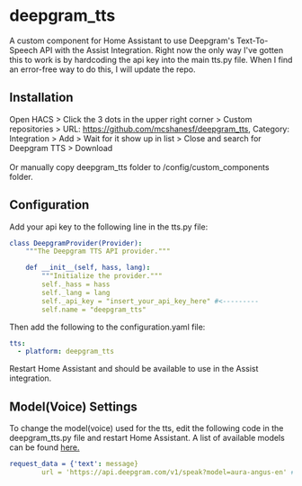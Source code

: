 # deepgram_tts
A custom component for Home Assistant to use Deepgram's Text-To-Speech API with the Assist Integration. Right now the only way I've gotten this to work is by hardcoding the api key into the main tts.py file. When I find an error-free way to do this, I will update the repo.

## Installation
Open HACS > Click the 3 dots in the upper right corner > Custom repositories > URL: https://github.com/mcshanesf/deepgram_tts, Category: Integration > Add > Wait for it show up in list > Close and search for Deepgram TTS > Download
<br><br>
Or manually copy deepgram_tts folder to /config/custom_components folder.

## Configuration
Add your api key to the following line in the tts.py file:   
``` yaml
class DeepgramProvider(Provider):
    """The Deepgram TTS API provider."""

    def __init__(self, hass, lang):
        """Initialize the provider."""
        self._hass = hass
        self._lang = lang
        self._api_key = "insert_your_api_key_here" #<---------
        self.name = "deepgram_tts"
```
Then add the following to the configuration.yaml file:
``` yaml
tts:
  - platform: deepgram_tts
```

Restart Home Assistant and should be available to use in the Assist integration.<br>
## Model(Voice) Settings
To change the model(voice) used for the tts, edit the following code in the deepgram_tts.py file and restart Home Assistant. A list of available models can be found <a href="https://developers.deepgram.com/docs/tts-models">here.</a>
``` yaml
request_data = {'text': message}
        url = 'https://api.deepgram.com/v1/speak?model=aura-angus-en' ## Replace with your chosen model.
```

